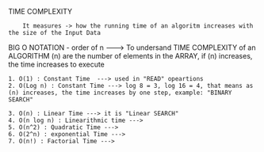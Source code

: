 TIME COMPLEXITY

        It measures -> how the running time of an algoritm increases with the size of the Input Data

BIG O NOTATION - order of n ---> To undersand TIME COMPLEXITY of an ALGORITHM
(n) are the number of elements in the ARRAY, if (n) increases, the time increases to execute  

    1. O(1) : Constant Time  ---> used in "READ" opeartions
    2. O(Log n) : Constant Time ---> log 8 = 3, log 16 = 4, that means as (n) increases, the time increases by one step, example: "BINARY SEARCH"
    
    3. O(n) : Linear Time ---> it is "Linear SEARCH"
    4. O(n log n) : Linearithmic time --->
    5. O(n^2) : Quadratic Time --->
    6. O(2^n) : exponential Time --->
    7. O(n!) : Factorial Time --->    